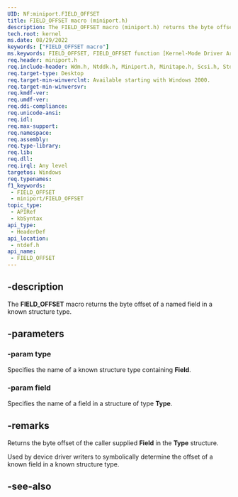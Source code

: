 ```yaml
---
UID: NF:miniport.FIELD_OFFSET
title: FIELD_OFFSET macro (miniport.h)
description: The FIELD_OFFSET macro (miniport.h) returns the byte offset of the specified field in the specified known structure type.
tech.root: kernel
ms.date: 08/29/2022
keywords: ["FIELD_OFFSET macro"]
ms.keywords: FIELD_OFFSET, FIELD_OFFSET function [Kernel-Mode Driver Architecture], k106_d6f0b450-e99c-4dd7-94c5-f428e4b1d642.xml, kernel.field_offset, ntdef/FIELD_OFFSET
req.header: miniport.h
req.include-header: Wdm.h, Ntddk.h, Miniport.h, Minitape.h, Scsi.h, Storport.h
req.target-type: Desktop
req.target-min-winverclnt: Available starting with Windows 2000.
req.target-min-winversvr: 
req.kmdf-ver: 
req.umdf-ver: 
req.ddi-compliance: 
req.unicode-ansi: 
req.idl: 
req.max-support: 
req.namespace: 
req.assembly: 
req.type-library: 
req.lib: 
req.dll: 
req.irql: Any level
targetos: Windows
req.typenames: 
f1_keywords:
 - FIELD_OFFSET
 - miniport/FIELD_OFFSET
topic_type:
 - APIRef
 - kbSyntax
api_type:
 - HeaderDef
api_location:
 - ntdef.h
api_name:
 - FIELD_OFFSET
---
```


## -description

The **FIELD_OFFSET** macro returns the byte offset of a named field in a known structure type.

## -parameters

### -param type

Specifies the name of a known structure type containing **Field**.

### -param field

Specifies the name of a field in a structure of type **Type**.

## -remarks

Returns the byte offset of the caller supplied **Field** in the **Type** structure.

Used by device driver writers to symbolically determine the offset of a known field in a known structure type.

## -see-also
